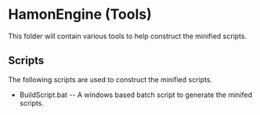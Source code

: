 HamonEngine (Tools)
===========
This folder will contain various tools to help construct the minified scripts.

Scripts
-----------
The following scripts are used to construct the minified scripts.

* BuildScript.bat -- A windows based batch script to generate the minifed scripts.
